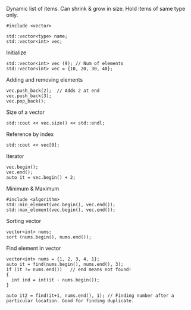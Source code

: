 Dynamic list of items. Can shrink & grow in size. Hold items of same type only.

```
#include <vector>

std::vector<type> name;
std::vector<int> vec;
```

Initialize

```
std::vector<int> vec (9); // Num of elements 
std::vector<int> vec = {10, 20, 30, 40};
```

Adding and removing elements

```
vec.push_back(2);  // Adds 2 at end
vec.push_back(3);
vec.pop_back();
```

Size of a vector

```
std::cout << vec.size() << std::endl;
```

Reference by index

```
std::cout << vec[0];
```

Iterator

```
vec.begin();
vec.end();
auto it = vec.begin() + 2;
```

Minimum & Maximum

```
#include <algorithm>
std::min_element(vec.begin(), vec.end());
std::max_element(vec.begin(), vec.end());
```


Sorting vector

```
vector<int> nums;
sort (nums.begin(), nums.end());
```

Find element in vector

```
vector<int> nums = {1, 2, 3, 4, 1};
auto it = find(nums.begin(), nums.end(), 3);
if (it != nums.end())   // end means not found!
{
  int ind = int(it - nums.begin());
}

auto it2 = find(it+1, nums.end(), 1); // Finding number after a particular location. Good for finding duplicate.

```





